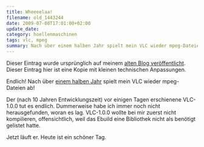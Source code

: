 ```yaml
---
title: Wheeeelaa!
filename: old_1443244
date: 2009-07-08T17:01:00+02:00
update_date:
category: hoellenmaschinen
tags: vlc, mpeg
summary: Nach über einem halben Jahr spielt mein VLC wieder mpeg-Dateien ab!
---
```

Dieser Eintrag wurde ursprünglich auf meinem [alten Blog veröffentlicht](https://stu.blogger.de/stories/1443244/). Dieser Eintrag hier ist eine Kopie mit kleinen technischen Anpassungen.

Endlich! Nach über [einem halben Jahr](/blogposts/old_1328671) spielt mein VLC wieder mpeg-Dateien ab!

Der (nach 10 Jahren Entwicklungszeit) vor einigen Tagen erschienene VLC-1.0.0 tut es endlich. Dummerweise habe ich immer noch nicht herausgefunden, woran es lag.
VLC-1.0.0 wollte bei mir zuerst nicht kompilieren, offensichtlich, weil das Ebuild eine Bibliothek nicht als benötigt gelistet hatte.

Jetzt läuft er. Heute ist ein schöner Tag.
